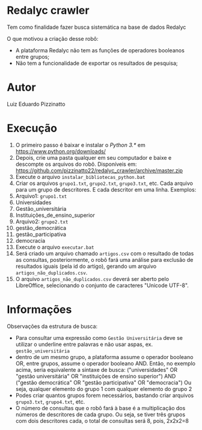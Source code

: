 # Redalyc crawler
Tem como finalidade fazer busca sistemática na base de dados Redalyc

O que motivou a criação desse robô:
* A plataforma Redalyc não tem as funções de operadores booleanos entre grupos;
* Não tem a funcionalidade de exportar os resultados de pesquisa;


# Autor
Luiz Eduardo Pizzinatto


# Execução
1. O primeiro passo é baixar e instalar o _Python 3.*_ em https://www.python.org/downloads/
1. Depois, crie uma pasta qualquer em seu computador e baixe e descompte os arquivos do robô. Disponíveis em: https://github.com/pizzinatto22/redalyc_crawler/archive/master.zip
1. Execute o arquivo `instalar_bibliotecas_python.bat`
1. Criar os arquivos `grupo1.txt`, `grupo2.txt`, `grupo3.txt`, etc. Cada arquivo para um grupo de descritores. E cada descritor em uma linha. Exemplos:
 1. Arquivo1: `grupo1.txt`
  1. Universidades
  1. Gestão_universitária
  1. Instituições_de_ensino_superior
 1. Arquivo2: `grupo2.txt`
  1. gestão_democrática
  1. gestão_participativa
  1. democracia
1. Execute o arquivo `executar.bat`
 1. Será criado um arquivo chamado `artigos.csv` com o resultado de todas as consultas, posteriormente, o robô fará uma análise para exclusão de resultados iguais (pela id do artigo), gerando um arquivo `artigos_não_duplicados.csv`.
1. O arquivo `artigos_não_duplicados.csv` deverá ser aberto pelo LibreOffice, selecionando o conjunto de caracteres "Unicode UTF-8".

# Informações
Observações da estrutura de busca:
- Para consultar uma expressão como `Gestão Universitária` deve se utilizar o underline entre palavras e não usar aspas, ex. `gestão_universitária`
- dentro de um mesmo grupo, a plataforma assume o operador booleano OR, entre grupos, assume o operador booleano AND. Então, no exemplo acima, seria equivalente a sintaxe de busca:
("universidades" OR "gestão universitária" OR "instituições de ensino superior") AND ("gestão democrática" OR "gestão participativa" OR "democracia")
Ou seja, qualquer elemento do grupo 1 com qualquer elemento do grupo 2
- Podes criar quantos grupos forem necessários, bastando criar arquivos `grupo3.txt`, `grupo4.txt`, etc.
- O número de consultas que o robô fará à base é a multiplicação dos números de descritores de cada grupo. Ou seja, se tiver três grupos com dois descritores cada, o total de consultas será 8, pois, 2x2x2=8
